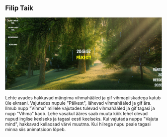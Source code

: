 ## Filip Taik

![alt text](kodutoo_2.jpg "Ekraanipilt")

Lehte avades hakkavad mängima vihmahääled ja gif vihmapiiskadega katub üle ekraani. Vajutades nupule "Päikest", lähevad vihmahääled ja gif ära. Ilmub nupp "Vihma" millele vajutades tulevad vihmahääled ja gif tagasi ja nupp "Vihma" kaob. Lehe vasakul ääres saab muuta kõik lehel olevad nupud inglise keelseks ja tagasi eesti keelseks.
Kui vajutada nuppu "Vajuta mind", hakkavad kellaosad värvi muutma. Kui hiirega nupu peale tagasi minna siis animatsioon lõpeb.